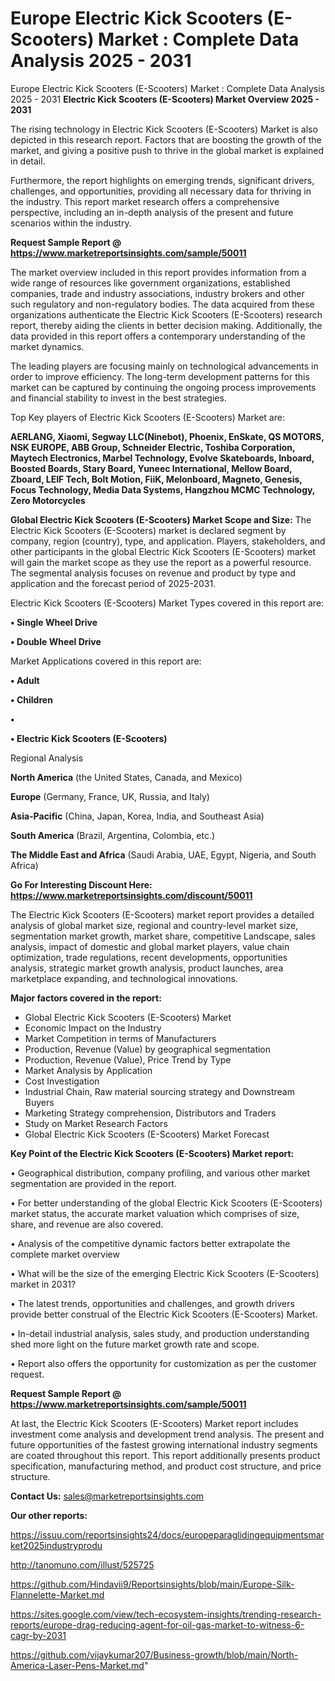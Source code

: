 # Europe Electric Kick Scooters (E-Scooters) Market : Complete Data Analysis 2025 - 2031
Europe Electric Kick Scooters (E-Scooters) Market : Complete Data Analysis 2025 - 2031
<Strong> Electric Kick Scooters (E-Scooters) Market Overview 2025 - 2031</strong>

The rising technology in Electric Kick Scooters (E-Scooters) Market is also depicted in this research report. Factors that are boosting the growth of the market, and giving a positive push to thrive in the global market is explained in detail.

Furthermore, the report highlights on emerging trends, significant drivers, challenges, and opportunities, providing all necessary data for thriving in the industry. This report market research offers a comprehensive perspective, including an in-depth analysis of the present and future scenarios within the industry.

<strong>Request Sample Report @ <a href=https://www.marketreportsinsights.com/sample/50011>https://www.marketreportsinsights.com/sample/50011</a></strong>

The market overview included in this report provides information from a wide range of resources like government organizations, established companies, trade and industry associations, industry brokers and other such regulatory and non-regulatory bodies. The data acquired from these organizations authenticate the Electric Kick Scooters (E-Scooters) research report, thereby aiding the clients in better decision making. Additionally, the data provided in this report offers a contemporary understanding of the market dynamics.

The leading players are focusing mainly on technological advancements in order to improve efficiency. The long-term development patterns for this market can be captured by continuing the ongoing process improvements and financial stability to invest in the best strategies.

Top Key players of Electric Kick Scooters (E-Scooters) Market are:

<strong>AERLANG, Xiaomi, Segway LLC(Ninebot), Phoenix, EnSkate, QS MOTORS, NSK EUROPE, ABB Group, Schneider Electric, Toshiba Corporation, Maytech Electronics, Marbel Technology, Evolve Skateboards, Inboard, Boosted Boards, Stary Board, Yuneec International, Mellow Board, Zboard, LEIF Tech, Bolt Motion, FiiK, Melonboard, Magneto, Genesis, Focus Technology, Media Data Systems, Hangzhou MCMC Technology, Zero Motorcycles</strong>

<strong><b>Global Electric Kick Scooters (E-Scooters) Market Scope and Size:</b></strong>
The Electric Kick Scooters (E-Scooters) market is declared segment by company, region (country), type, and application. Players, stakeholders, and other participants in the global Electric Kick Scooters (E-Scooters) market will gain the market scope as they use the report as a powerful resource. The segmental analysis focuses on revenue and product by type and application and the forecast period of 2025-2031.

Electric Kick Scooters (E-Scooters) Market Types covered in this report are:

<strong>•  Single Wheel Drive

•  Double Wheel Drive</strong>

Market Applications covered in this report are:

<strong>•  Adult

•  Children

•  

•  Electric Kick Scooters (E-Scooters)</strong> 

Regional Analysis

<strong>North America</strong> (the United States, Canada, and Mexico)

<strong>Europe</strong> (Germany, France, UK, Russia, and Italy)

<strong>Asia-Pacific</strong> (China, Japan, Korea, India, and Southeast Asia)

<strong>South America</strong> (Brazil, Argentina, Colombia, etc.)

<strong>The Middle East and Africa</strong> (Saudi Arabia, UAE, Egypt, Nigeria, and South Africa)

<strong>Go For Interesting Discount Here: <a href=https://www.marketreportsinsights.com/discount/50011>https://www.marketreportsinsights.com/discount/50011</a></strong>

The Electric Kick Scooters (E-Scooters) market report provides a detailed analysis of global market size, regional and country-level market size, segmentation market growth, market share, competitive Landscape, sales analysis, impact of domestic and global market players, value chain optimization, trade regulations, recent developments, opportunities analysis, strategic market growth analysis, product launches, area marketplace expanding, and technological innovations.

<strong><b>Major factors covered in the report:</b></strong>
<ul>
  <li>Global Electric Kick Scooters (E-Scooters) Market </li>
  <li>Economic Impact on the Industry</li>
  <li>Market Competition in terms of Manufacturers</li>
  <li>Production, Revenue (Value) by geographical segmentation</li>
  <li>Production, Revenue (Value), Price Trend by Type</li>
  <li>Market Analysis by Application</li>
  <li>Cost Investigation</li>
  <li>Industrial Chain, Raw material sourcing strategy and Downstream Buyers</li>
  <li>Marketing Strategy comprehension, Distributors and Traders</li>
  <li>Study on Market Research Factors</li>
  <li>Global Electric Kick Scooters (E-Scooters) Market Forecast</li>
</ul>

<strong><b>Key Point of the Electric Kick Scooters (E-Scooters) Market report:</b></strong>

• Geographical distribution, company profiling, and various other market segmentation are provided in the report.

• For better understanding of the global Electric Kick Scooters (E-Scooters) market status, the accurate market valuation which comprises of size, share, and revenue are also covered.

• Analysis of the competitive dynamic factors better extrapolate the complete market overview

• What will be the size of the emerging Electric Kick Scooters (E-Scooters) market in 2031?

• The latest trends, opportunities and challenges, and growth drivers provide better construal of the Electric Kick Scooters (E-Scooters) Market.

• In-detail industrial analysis, sales study, and production understanding shed more light on the future market growth rate and scope.

• Report also offers the opportunity for customization as per the customer request.

<strong>Request Sample Report @ <a href=https://www.marketreportsinsights.com/sample/50011>https://www.marketreportsinsights.com/sample/50011</a></strong>

At last, the Electric Kick Scooters (E-Scooters) Market report includes investment come analysis and development trend analysis. The present and future opportunities of the fastest growing international industry segments are coated throughout this report. This report additionally presents product specification, manufacturing method, and product cost structure, and price structure.

<strong>Contact Us:</strong>
sales@marketreportsinsights.com

<strong>Our other reports:</strong>

<a href=https://issuu.com/reportsinsights24/docs/europeparaglidingequipmentsmarket2025industryprodu>https://issuu.com/reportsinsights24/docs/europeparaglidingequipmentsmarket2025industryprodu</a>

<a href=http://tanomuno.com/illust/525725>http://tanomuno.com/illust/525725</a>

<a href=https://github.com/Hindavii9/Reportsinsights/blob/main/Europe-Silk-Flannelette-Market.md>https://github.com/Hindavii9/Reportsinsights/blob/main/Europe-Silk-Flannelette-Market.md</a>

<a href=https://sites.google.com/view/tech-ecosystem-insights/trending-research-reports/europe-drag-reducing-agent-for-oil-gas-market-to-witness-6-cagr-by-2031>https://sites.google.com/view/tech-ecosystem-insights/trending-research-reports/europe-drag-reducing-agent-for-oil-gas-market-to-witness-6-cagr-by-2031</a>

<a href=https://github.com/vijaykumar207/Business-growth/blob/main/North-America-Laser-Pens-Market.md>https://github.com/vijaykumar207/Business-growth/blob/main/North-America-Laser-Pens-Market.md</a>"
